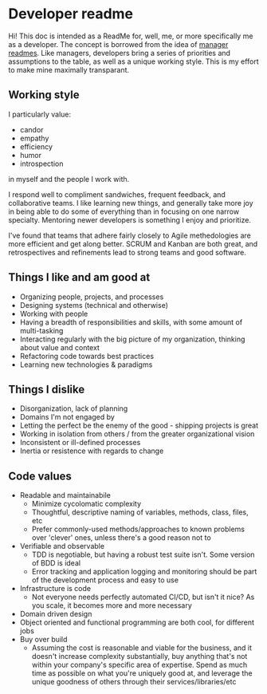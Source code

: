 # Developer readme
Hi! This doc is intended as a ReadMe for, well, me, or more specifically me as a developer. The concept is borrowed from the idea of [manager readmes](https://medium.com/@kawomersley/why-and-how-to-share-your-manager-readme-plus-heres-mine-8a4fe188ee1b). Like managers, developers bring a series of priorities and assumptions to the table, as well as a unique working style. This is my effort to make mine maximally transparant. 

## Working style

I particularly value:

* candor
* empathy
* efficiency
* humor
* introspection

in myself and the people I work with. 

I respond well to compliment sandwiches, frequent feedback, and collaborative teams. I like learning new things, and generally take more joy in being able to do some of everything than in focusing on one narrow specialty. Mentoring newer developers is something I enjoy and prioritize.

I've found that teams that adhere fairly closely to Agile methedologies are more efficient and get along better. SCRUM and Kanban are both great, and retrospectives and refinements lead to strong teams and good software.

## Things I like and am good at

* Organizing people, projects, and processes
* Designing systems (technical and otherwise)
* Working with people
* Having a breadth of responsibilities and skills, with some amount of multi-tasking
* Interacting regularly with the big picture of my organization, thinking about value and context
* Refactoring code towards best practices
* Learning new technologies & paradigms

## Things I dislike

* Disorganization, lack of planning
* Domains I'm not engaged by
* Letting the perfect be the enemy of the good - shipping projects is great
* Working in isolation from others / from the greater organizational vision
* Inconsistent or ill-defined processes 
* Inertia or resistence with regards to change

## Code values

* Readable and maintainabile
  * Minimize cycolomatic complexity
  * Thoughtful, descriptive naming of variables, methods, class, files, etc
  * Prefer commonly-used methods/approaches to known problems over 'clever' ones, unless there's a good reason not to
* Verifiable and observable
  * TDD is negotiable, but having a robust test suite isn't. Some version of BDD is ideal
  * Error tracking and application logging and monitoring should be part of the development process and easy to use
* Infrastructure is code
  * Not everyone needs perfectly automated CI/CD, but isn't it nice? As you scale, it becomes more and more necessary
* Domain driven design
* Object oriented and functional programming are both cool, for different jobs
* Buy over build
  * Assuming the cost is reasonable and viable for the business, and it doesn't increase complexity substantially, buy anything that's not within your company's specific area of expertise. Spend as much time as possible on what you're uniquely good at, and leverage the unique goodness of others through their services/libraries/etc

